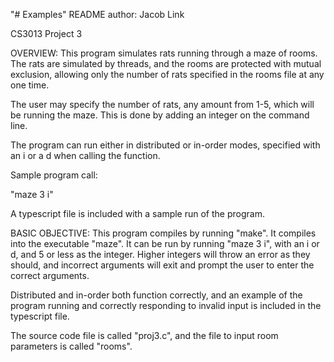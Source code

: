 "# Examples" 
README
author: Jacob Link

CS3013 Project 3

OVERVIEW:
This program simulates rats running through a maze of rooms. The rats are 
simulated by threads, and the rooms are protected with mutual exclusion, allowing
only the number of rats specified in the rooms file at any one time. 

The user may specify the number of rats, any amount from 1-5, which will be running
the maze. This is done by adding an integer on the command line.

The program can run either in distributed or in-order modes, specified with an 
i or a d when calling the function. 

Sample program call:

"maze 3 i"

A typescript file is included with a sample run of the program. 

BASIC OBJECTIVE:
This program compiles by running "make". It compiles into the executable "maze".
It can be run by running "maze 3 i", with an i or d, and 5 or less as the integer.
Higher integers will throw an error as they should, and incorrect arguments will
exit and prompt the user to enter the correct arguments.

Distributed and in-order both function correctly, and an example of the program 
running and correctly responding to invalid input is included in the typescript file.

The source code file is called "proj3.c", and the file to input room parameters is 
called "rooms".
